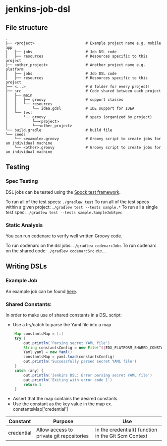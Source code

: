 # jenkins-job-dsl

## File structure

    .
    ├── <project>                       # Example project name e.g. mobile app
    │   ├── jobs                        # Job DSL code
    │   ├── resources                   # Resources specific to this project
    ├── <other_project>                 # Another project name e.g. platform
    │   ├── jobs                        # Job DSL code
    │   ├── resources                   # Resources specific to this project
    ├── <...>                           # A folder for every project!
    ├── src                             # Code shared between each project
    │   ├── main
    │   │   ├── groovy                  # support classes
    │   │   └── resources
    │   │       └── idea.gdsl           # IDE support for IDEA
    │   └── test
    │       └── groovy                  # specs (organized by project)
    │           └──<project>
    │           └──<other_project>
    └── build.gradle                    # build file
    └── seeds 
        └── <example>.groovy            # Groovy script to create jobs for an individual machine
        └── <other>.groovy              # Groovy script to create jobs for an individual machine


## Testing

### Spec Testing
DSL jobs can be tested using the [Spock test framework](http://spockframework.github.io/spock/docs/1.0/index.html). 

To run all of the test specs:
`./gradlew test`
To run all of the test specs within a given project:
`./gradlew test --tests sample.*`
To run all a single test spec:
`./gradlew test --tests sample.SampleJobSpec`

### Static Analysis
You can run codenarc to verify well written Groovy code.

To run codenarc on the dsl jobs:
`./gradlew codenarcJobs`
To run codenarc on the shared code:
`./gradlew codenarcSrc`
etc...

## Writing DSLs

### Example Job
An example job can be found [here](../blob/master/platform/jobs/exampleJob.groovy). 

### Shared Constants:
In order to make use of shared constants in a DSL script:
* Use a try/catch to parse the Yaml file into a map
```groovy
    Map constantsMap = [:]
    try {
        out.println('Parsing secret YAML file')
        String constantsConfig = new File("${EDX_PLATFORM_SHARED_CONSTANTS}").text
        Yaml yaml = new Yaml()
        constantsMap = yaml.load(constantsConfig)
        out.println('Successfully parsed secret YAML file')
    }
    catch (any) {
        out.println('Jenkins DSL: Error parsing secret YAML file')
        out.println('Exiting with error code 1')
        return 1
    }
```
* Assert that the map contains the desired constants
* Use the constant as the key value in the map ex. constantsMap['credential']

Constant | Purpose | Use
------------ | ------------- | -------------
credential | Allow access to private git repositories | In the credential() function in the Git Scm Context
